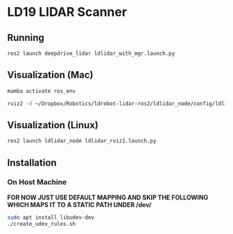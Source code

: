 # LD19 LIDAR Scanner

## Running

```sh
ros2 launch deepdrive_lidar ldlidar_with_mgr.launch.py
```


## Visualization (Mac)
```sh
mamba activate ros_env

rviz2 -d ~/Dropbox/Robotics/ldrobot-lidar-ros2/ldlidar_node/config/ldlidar.rviz
```

## Visualization (Linux)
```sh
ros2 launch ldlidar_node ldlidar_rviz2.launch.py
```



## Installation
### On Host Machine

**FOR NOW JUST USE DEFAULT MAPPING AND SKIP THE FOLLOWING WHICH MAPS IT TO A STATIC PATH UNDER /dev/**



```sh
sudo apt install libudev-dev
./create_udev_rules.sh
```

